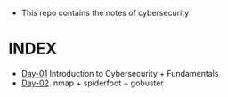 - This repo contains the notes of cybersecurity


# INDEX 
  - [Day-01](https://github.com/effaaykhan/Cybersecurity_notes/tree/main/Day-01) Introduction to Cybersecurity + Fundamentals
  - [Day-02](https://github.com/effaaykhan/Cybersecurity_notes/tree/main/Day-02). nmap + spiderfoot + gobuster
